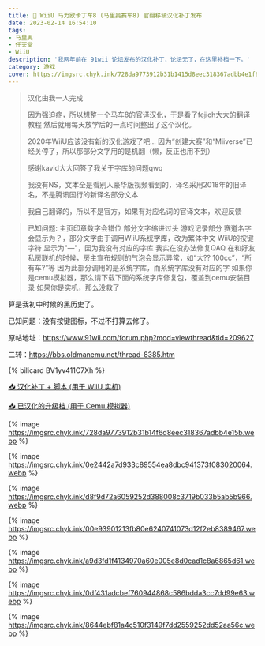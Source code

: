 ```yaml
---
title: 🛞 WiiU 马力欧卡丁车8 (马里奥赛车8) 官翻移植汉化补丁发布
date: 2023-02-14 16:54:10
tags:
- 马里奥
- 任天堂
- WiiU
description: '我两年前在 91wii 论坛发布的汉化补丁，论坛无了，在这里补档一下。'
category: 游戏
cover: https://imgsrc.chyk.ink/728da9773912b31b1415d8eec318367adbb4e1f8.webp
---
```


> 汉化由我一人完成
>
> 因为强迫症，所以想整一个马车8的官译汉化，于是看了fejich大大的翻译教程 然后就用每天放学后的一点时间整出了这个汉化。 
>
> 2020年WiiU应该没有新的汉化游戏了吧... 因为“创建大赛”和“Miiverse”已经关停了，所以那部分文字用的是机翻（懒，反正也用不到） 
>
> 感谢kavid大大回答了我关于字库的问题qwq
>
> 我没有NS，文本全是看别人豪华版视频看到的，译名采用2018年的旧译名，不是腾讯国行的新译名部分文本
>
> 我自己翻译的，所以不是官方，如果有对应名词的官译文本，欢迎反馈



> 已知问题: 
> 主页印章数字会错位
> 部分文字缩进过头
> 游戏记录部分 赛道名字会显示为？，部分文字由于调用WiiU系统字库，改为繁体中文
> WiiU的按键字符 显示为"—"，因为我没有对应的字库
> 我实在没办法修复QAQ
> 在和好友私房联机的时候，房主宣布规则的气泡会显示异常，如“大?? 100cc”，“所有车?”等
> 因为此部分调用的是系统字库，而系统字库没有对应的字
> 如果你是cemu模拟器，那么请下载下面的系统字库修复包，覆盖到cemu安装目录
> 如果你是实机，那么没救了

算是我初中时候的黑历史了。

已知问题：没有按键图标，不过不打算去修了。

原帖地址：https://www.91wii.com/forum.php?mod=viewthread&tid=209627

二转：https://bbs.oldmanemu.net/thread-8385.htm

{% bilicard BV1yv411C7Xh %}

[📥 汉化补丁 + 脚本 (用于 WiiU 实机)](https://file.chyk.ink/OneDrive/%E6%A8%A1%E6%8B%9F%E5%99%A8%E6%B8%B8%E6%88%8F/WiiU/%E6%B1%89%E5%8C%96/WiiU%20%E9%A9%AC%E5%8A%9B%E6%AC%A7%E5%8D%A1%E4%B8%81%E8%BD%A68%E5%AE%98%E7%BF%BB%E7%A7%BB%E6%A4%8D%E6%B1%89%E5%8C%96%E8%A1%A5%E4%B8%81%20v2020.9.26.zip)

[📥 已汉化的升级档 (用于 Cemu 模拟器)](https://file.chyk.ink/d/OneDrive/%E6%A8%A1%E6%8B%9F%E5%99%A8%E6%B8%B8%E6%88%8F/WiiU/%E9%A9%AC%E8%BD%A68%E5%8D%87%E7%BA%A7%E6%A1%A3(%E4%B8%AA%E4%BA%BA%E6%B1%89%E5%8C%96).7z)



{% image https://imgsrc.chyk.ink/728da9773912b31b14f6d8eec318367adbb4e15b.webp %}

{% image https://imgsrc.chyk.ink/0e2442a7d933c89554ea8dbc941373f083020064.webp %}

{% image https://imgsrc.chyk.ink/d8f9d72a6059252d388008c3719b033b5ab5b966.webp %}

{% image https://imgsrc.chyk.ink/00e93901213fb80e6240741073d12f2eb8389467.webp %}

{% image https://imgsrc.chyk.ink/a9d3fd1f4134970a60e005e8d0cad1c8a6865d61.webp %}

{% image https://imgsrc.chyk.ink/0df431adcbef760944868c586bdda3cc7dd99e63.webp %}

{% image https://imgsrc.chyk.ink/8644ebf81a4c510f3149f7dd2559252dd52aa56c.webp %}

